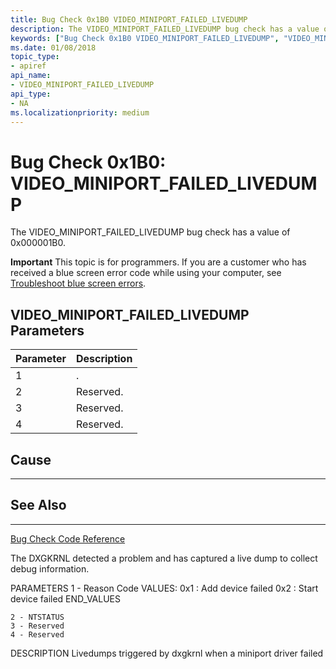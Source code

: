 ```yaml
---
title: Bug Check 0x1B0 VIDEO_MINIPORT_FAILED_LIVEDUMP
description: The VIDEO_MINIPORT_FAILED_LIVEDUMP bug check has a value of 0x0000001B. It indicates that a memory management page frame number (PFN) database element has a corrupted share count. This bug check appears very infrequently.
keywords: ["Bug Check 0x1B0 VIDEO_MINIPORT_FAILED_LIVEDUMP", "VIDEO_MINIPORT_FAILED_LIVEDUMP"]
ms.date: 01/08/2018
topic_type:
- apiref
api_name:
- VIDEO_MINIPORT_FAILED_LIVEDUMP
api_type:
- NA
ms.localizationpriority: medium
---
```


# Bug Check 0x1B0: VIDEO\_MINIPORT\_FAILED\_LIVEDUMP

The VIDEO\_MINIPORT\_FAILED\_LIVEDUMP bug check has a value of 0x000001B0.


**Important** This topic is for programmers. If you are a customer who has received a blue screen error code while using your computer, see [Troubleshoot blue screen errors](https://windows.microsoft.com/windows-10/troubleshoot-blue-screen-errors).

## VIDEO\_MINIPORT\_FAILED\_LIVEDUMP Parameters

|Parameter|Description|
|--- |--- |
|1| .|
|2| Reserved.|
|3| Reserved. |
|4| Reserved. |

## Cause
-----



## See Also
----------

[Bug Check Code Reference](bug-check-code-reference2.md)

 
The DXGKRNL detected a problem and has captured a live dump to collect debug information.

PARAMETERS
    1 - Reason Code
      VALUES:
          0x1 : Add device failed
          0x2 : Start device failed
      END_VALUES

    2 - NTSTATUS
    3 - Reserved
    4 - Reserved

DESCRIPTION
Livedumps triggered by dxgkrnl when a miniport driver failed

 





